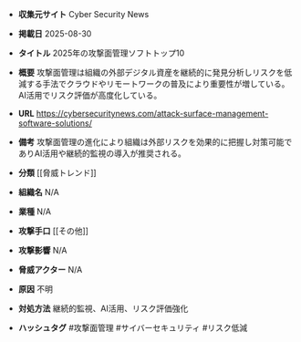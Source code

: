 - **収集元サイト**
Cyber Security News

- **掲載日**
2025-08-30

- **タイトル**
2025年の攻撃面管理ソフトトップ10

- **概要**
攻撃面管理は組織の外部デジタル資産を継続的に発見分析しリスクを低減する手法でクラウドやリモートワークの普及により重要性が増している。AI活用でリスク評価が高度化している。

- **URL**
https://cybersecuritynews.com/attack-surface-management-software-solutions/

- **備考**
攻撃面管理の進化により組織は外部リスクを効果的に把握し対策可能でありAI活用や継続的監視の導入が推奨される。

- **分類**
[[脅威トレンド]]

- **組織名**
N/A

- **業種**
N/A

- **攻撃手口**
[[その他]]

- **攻撃影響**
N/A

- **脅威アクター**
N/A

- **原因**
不明

- **対処方法**
継続的監視、AI活用、リスク評価強化

- **ハッシュタグ**
#攻撃面管理 #サイバーセキュリティ #リスク低減

